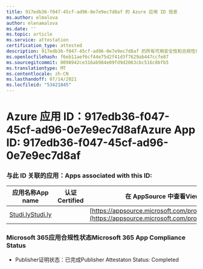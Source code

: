 ```yaml
---
title: 917edb36-f047-45cf-ad96-0e7e9ec7d8af 的 Azure 应用 ID 信息
ms.author: elmalova
author: elenamalova
ms.date: ''
ms.topic: article
ms.service: attestation
certification_type: attested
description: 917edb36-f047-45cf-ad96-0e7e9ec7d8af 的所有可用安全性和合规性信息。
ms.openlocfilehash: f6eb11aef6cf44e75d2f41d3f7629ab447ccfe87
ms.sourcegitcommit: 0098942ce316ab984e09fd9d2063cbc516c8bfb5
ms.translationtype: MT
ms.contentlocale: zh-CN
ms.lasthandoff: 07/14/2021
ms.locfileid: "53421845"
---
```

# <a name="azure-app-id-917edb36-f047-45cf-ad96-0e7e9ec7d8af"></a><span data-ttu-id="04a6b-103">Azure 应用 ID：917edb36-f047-45cf-ad96-0e7e9ec7d8af</span><span class="sxs-lookup"><span data-stu-id="04a6b-103">Azure App ID: 917edb36-f047-45cf-ad96-0e7e9ec7d8af</span></span>


### <a name="apps-associated-with-this-id"></a><span data-ttu-id="04a6b-104">与此 ID 关联的应用：</span><span class="sxs-lookup"><span data-stu-id="04a6b-104">Apps associated with this ID:</span></span>
| <span data-ttu-id="04a6b-105">**应用名称**</span><span class="sxs-lookup"><span data-stu-id="04a6b-105">**App name**</span></span> | <span data-ttu-id="04a6b-106">**认证**</span><span class="sxs-lookup"><span data-stu-id="04a6b-106">**Certified**</span></span> | <span data-ttu-id="04a6b-107">**在 AppSource 中查看**</span><span class="sxs-lookup"><span data-stu-id="04a6b-107">**View in AppSource**</span></span> |
|-|-|-|
| [<span data-ttu-id="04a6b-108">Studi.ly</span><span class="sxs-lookup"><span data-stu-id="04a6b-108">Studi.ly</span></span>](https://docs.microsoft.com/en-us/microsoft-365-app-certification/forward/WA200001668) |  | [https://appsource.microsoft.com/product/office/WA200001668](https://appsource.microsoft.com/product/office/WA200001668) |

### <a name="microsoft-365-app-compliance-status"></a><span data-ttu-id="04a6b-109">Microsoft 365应用合规性状态</span><span class="sxs-lookup"><span data-stu-id="04a6b-109">Microsoft 365 App Compliance Status</span></span>
- <span data-ttu-id="04a6b-110">Publisher证明状态：已完成</span><span class="sxs-lookup"><span data-stu-id="04a6b-110">Publisher Attestaton Status: Completed</span></span>
